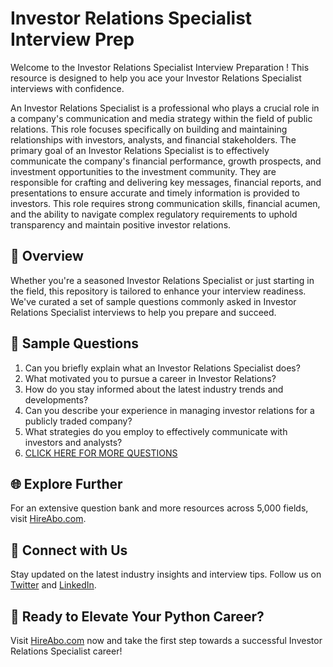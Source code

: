 # Investor Relations Specialist Interview Prep

Welcome to the Investor Relations Specialist Interview Preparation ! This resource is designed to help you ace your Investor Relations Specialist interviews with confidence.

An Investor Relations Specialist is a professional who plays a crucial role in a company's communication and media strategy within the field of public relations. This role focuses specifically on building and maintaining relationships with investors, analysts, and financial stakeholders. The primary goal of an Investor Relations Specialist is to effectively communicate the company's financial performance, growth prospects, and investment opportunities to the investment community. They are responsible for crafting and delivering key messages, financial reports, and presentations to ensure accurate and timely information is provided to investors. This role requires strong communication skills, financial acumen, and the ability to navigate complex regulatory requirements to uphold transparency and maintain positive investor relations.

## 🚀 Overview

Whether you're a seasoned Investor Relations Specialist or just starting in the field, this repository is tailored to enhance your interview readiness. We've curated a set of sample questions commonly asked in Investor Relations Specialist interviews to help you prepare and succeed.

## 📝 Sample Questions

1. Can you briefly explain what an Investor Relations Specialist does?
2. What motivated you to pursue a career in Investor Relations?
3. How do you stay informed about the latest industry trends and developments?
4. Can you describe your experience in managing investor relations for a publicly traded company?
5. What strategies do you employ to effectively communicate with investors and analysts?
6. [CLICK HERE FOR MORE QUESTIONS](https://hireabo.com/job/8_1_17/Investor%20Relations%20Specialist)

## 🌐 Explore Further

For an extensive question bank and more resources across 5,000 fields, visit [HireAbo.com](https://www.hireabo.com).

## 📱 Connect with Us

Stay updated on the latest industry insights and interview tips. Follow us on [Twitter](https://twitter.com/hireabo) and [LinkedIn](https://www.linkedin.com/in/hire-abo-3609972a8/).

## 🚀 Ready to Elevate Your Python Career?

Visit [HireAbo.com](https://www.hireabo.com) now and take the first step towards a successful Investor Relations Specialist career!